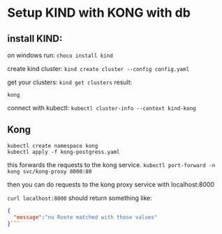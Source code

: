 # Setup KIND with KONG with db

## install KIND:
on windows run:
`choco install kind`

create kind cluster:
`kind create cluster --config config.yaml`

get your clusters:
`kind get clusters`
result:
```
kong
```

connect with kubectl:
`kubectl cluster-info --context kind-kong`

## Kong
```
kubectl create namespace kong
kubectl apply -f kong-postgress.yaml
```

this forwards the requests to the kong service.
`kubectl port-forward -n kong svc/kong-proxy 8000:80`

then you can do requests to the kong proxy service with localhost:8000

`curl localhost:8000`
should return something like:
```json
{
  "message":"no Route matched with those values"
}```

